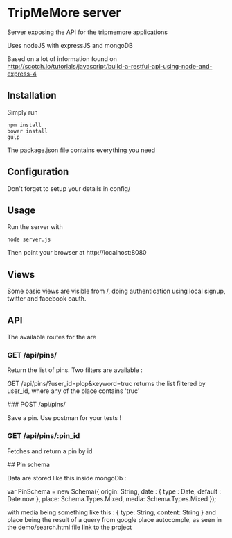 # TripMeMore server

Server exposing the API for the tripmemore applications

Uses nodeJS with expressJS and mongoDB

Based on a lot of information found on http://scotch.io/tutorials/javascript/build-a-restful-api-using-node-and-express-4

## Installation

Simply run

    npm install
    bower install
    gulp

The package.json file contains everything you need

## Configuration 

Don't forget to setup your details in config/

## Usage

Run the server with

    node server.js

Then point your browser at http://localhost:8080

## Views

Some basic views are visible from /, doing authentication using local signup, twitter and facebook oauth. 

## API

The available routes for the are


### GET /api/pins/ 

Return the list of pins. Two filters are available :

GET /api/pins/?user_id=plop&keyword=truc returns the list filtered by user_id, where any of the place contains 'truc'

### POST /api/pins/

Save a pin. Use postman for your tests !

### GET /api/pins/:pin_id

Fetches and return a pin by id

## Pin schema

Data are stored like this inside mongoDb :

var PinSchema   = new Schema({
   origin: String,
   date : { type : Date, default : Date.now },
   place: Schema.Types.Mixed,
   media: Schema.Types.Mixed
});

with media being something like this : { type: String, content: String }
and place being the result of a query from google place autocomple, as seen in the demo/search.html file link to the project


